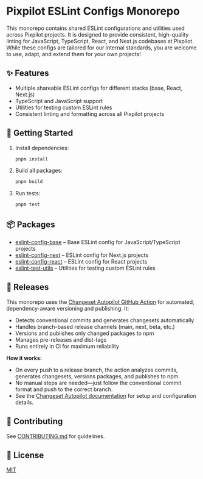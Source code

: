 # Pixpilot ESLint Configs Monorepo

This monorepo contains shared ESLint configurations and utilities used across Pixpilot projects. It is designed to provide consistent, high-quality linting for JavaScript, TypeScript, React, and Next.js codebases at Pixpilot. While these configs are tailored for our internal standards, you are welcome to use, adapt, and extend them for your own projects!

## ✨ Features

- Multiple shareable ESLint configs for different stacks (base, React, Next.js)
- TypeScript and JavaScript support
- Utilities for testing custom ESLint rules
- Consistent linting and formatting across all Pixpilot projects

## 🚀 Getting Started

1. Install dependencies:
   ```sh
   pnpm install
   ```
2. Build all packages:
   ```sh
   pnpm build
   ```
3. Run tests:
   ```sh
   pnpm test
   ```

## 📦 Packages

- [eslint-config-base](./packages/eslint-config-base) – Base ESLint config for JavaScript/TypeScript projects
- [eslint-config-next](./packages/eslint-config-next) – ESLint config for Next.js projects
- [eslint-config-react](./packages/eslint-config-react) – ESLint config for React projects
- [eslint-test-utils](./packages/eslint-test-utils) – Utilities for testing custom ESLint rules

## 🚢 Releases

This monorepo uses the [Changeset Autopilot GitHub Action](https://github.com/pixpilot/changesets-autopilot) for automated, dependency-aware versioning and publishing. It:

- Detects conventional commits and generates changesets automatically
- Handles branch-based release channels (main, next, beta, etc.)
- Versions and publishes only changed packages to npm
- Manages pre-releases and dist-tags
- Runs entirely in CI for maximum reliability

**How it works:**

- On every push to a release branch, the action analyzes commits, generates changesets, versions packages, and publishes to npm.
- No manual steps are needed—just follow the conventional commit format and push to the correct branch.
- See the [Changeset Autopilot documentation](https://github.com/pixpilot/changesets-autopilot) for setup and configuration details.

## 🤝 Contributing

See [CONTRIBUTING.md](CONTRIBUTING.md) for guidelines.

## 📄 License

[MIT](LICENSE)
